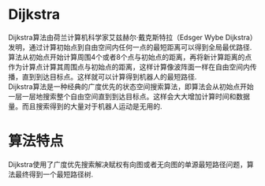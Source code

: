 # Dijkstra
Dijkstra算法由荷兰计算机科学家艾兹赫尔·戴克斯特拉（Edsger Wybe Dijkstra）发明，通过计算初始点到自由空间内任何一点的最短距离可以得到全局最优路径.算法从初始点开始计算周围4个或者8个点与初始点的距离，再将新计算距离的点作为计算点计算其周围点与初始点的距离，这样计算像波阵面一样在自由空间内传播，直到到达目标点。这样就可以计算得到机器人的最短路径. <br>
Dijkstra算法是一种经典的广度优先的状态空间搜索算法，即算法会从初始点开始一层一层地搜索整个自由空间直到到达目标点。这样会大大增加计算时间和数据量。而且搜索得到的大量对于机器人运动是无用的. <br>
# 算法特点
Dijkstra使用了广度优先搜索解决赋权有向图或者无向图的单源最短路径问题，算法最终得到一个最短路径树. <br>
# 
